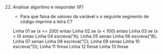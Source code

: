 22. Analisar algoritmo e responder (IF)

    - Para que faixa de valores da variável x o seguinte segmento de código imprime a letra C?

    Linha 01    se (x <= 200) entao
    Linha 02        se (x < 100) entao
    Linha 03            se (x < 0) entao
    Linha 04                escreva("A);
    Linha 05            senao
    Linha 06                escreva("B);
    Linha 07        senao
    Linha 08            escreva("C);
    Linha 09    senao
    Linha 10        escreva("D);
    Linha 11            fimse
    Linha 12        fimse
    Linha 13    fimse
